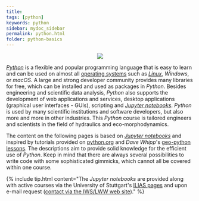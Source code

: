 ```yaml
---
title: 
tags: [python]
keywords: python
sidebar: mydoc_sidebar
permalink: python.html
folder: python-basics
---
```


<div style="text-align: center"><img src="https://www.python.org/static/img/python-logo.png"></div>


[*Python*](https://www.python.org) is a flexible and popular programming language that is easy to learn and can be used on almost all [operating systems](https://en.wikipedia.org/wiki/Operating_system) such as [*Linux*](https://www.linux.org/), *Windows*, or *macOS*. A large and strong developer community provides many libraries for free, which can be installed and used as packages in *Python*. Besides engineering and scientific data analysis, *Python* also supports the development of web applications and services, desktop applications (graphical user interfaces - GUIs), scripting and [*Jupyter notebooks*](https://jupyter.org/). *Python* is used by many scientific institutions and software developers, but also more and more in other industries. This *Python* course is tailored engineers and scientists in the field of hydraulics and eco-morphodynamics.

The content on the following pages is based on [*Jupyter notebooks*](https://jupyter.org/) and inspired by tutorials provided on [python.org](https://docs.python.org/3/tutorial/index.html) and *Dave Whipp*'s [geo-python lessons](https://geo-python.github.io/). The descriptions aim to provide solid knowledge for the efficient use of *Python*. Keep in mind that there are always several possibilities to write code with some sophisticated gimmicks, which cannot all be covered within one course. 

{% include tip.html content="The *Jupyter notebooks* are provided along with active courses via the University of Stuttgart's [ILIAS pages](https://ilias3.uni-stuttgart.de/) and upon e-mail request ([contact via the IWS/LWW web site](https://www.iws.uni-stuttgart.de/institut/team/Schwindt/))." %}
<!-- Thus,  all code cells can be run inline rather than using a separate Python interactive window. -->

